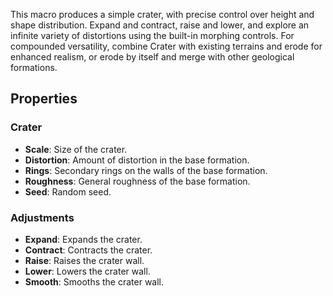 This macro produces a simple crater, with precise control over height and shape distribution. Expand and contract, raise and lower, and explore an infinite variety of distortions using the built-in morphing controls. For compounded versatility, combine Crater with existing terrains and erode for enhanced realism, or erode by itself and merge with other geological formations.

## Properties

### Crater 
- **Scale**: Size of the crater.
- **Distortion**: Amount of distortion in the base formation.
- **Rings**: Secondary rings on the walls of the base formation.
- **Roughness**: General roughness of the base formation.
- **Seed**: Random seed.
### Adjustments 
- **Expand**: Expands the crater.
- **Contract**: Contracts the crater.
- **Raise**: Raises the crater wall.
- **Lower**: Lowers the crater wall.
- **Smooth**: Smooths the crater wall.


